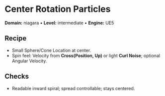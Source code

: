 # Center Rotation Particles
**Domain:** niagara • **Level:** intermediate • **Engine:** UE5

## Recipe
- Small Sphere/Cone Location at center.  
- Spin feel: Velocity from **Cross(Position, Up)** or light **Curl Noise**; optional Angular Velocity.

## Checks
- Readable inward spiral; spread controllable; stays centered.
